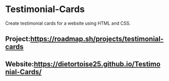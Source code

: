 # Testimonial-Cards
Create testimonial cards for a website using HTML and CSS.
## Project:https://roadmap.sh/projects/testimonial-cards
## Website:https://dietortoise25.github.io/Testimonial-Cards/

